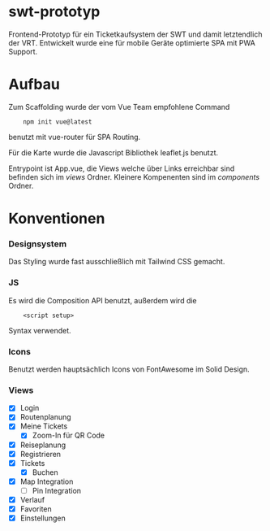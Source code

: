 # swt-prototyp

Frontend-Prototyp für ein Ticketkaufsystem der SWT und damit letztendlich der VRT. Entwickelt wurde eine für mobile Geräte optimierte SPA mit PWA Support.

# Aufbau

Zum Scaffolding wurde der vom Vue Team empfohlene Command

        npm init vue@latest

benutzt mit vue-router für SPA Routing.

Für die Karte wurde die Javascript Bibliothek leaflet.js benutzt.

Entrypoint ist App.vue, die Views welche über Links erreichbar sind befinden sich im _views_ Ordner. Kleinere Kompenenten sind im _components_ Ordner.

# Konventionen

### Designsystem

Das Styling wurde fast ausschließlich mit Tailwind CSS gemacht.

### JS

Es wird die Composition API benutzt, außerdem wird die

        <script setup>

Syntax verwendet.

### Icons

Benutzt werden hauptsächlich Icons von FontAwesome im Solid Design.

### Views

- [x] Login
- [x] Routenplanung
- [x] Meine Tickets
  - [x] Zoom-In für QR Code
- [x] Reiseplanung
- [x] Registrieren
- [x] Tickets
  - [x] Buchen
- [x] Map Integration
  - [ ] Pin Integration
- [x] Verlauf
- [x] Favoriten
- [x] Einstellungen
